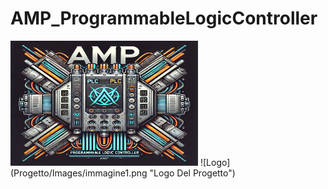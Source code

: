 # AMP_ProgrammableLogicController
<img src="Progetto/Images/immagine1.png" alt="Logo" width="300" height="200">
![Logo](Progetto/Images/immagine1.png "Logo Del Progetto")
